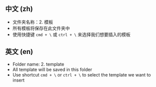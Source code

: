 ## 中文 (zh)

- 文件夹名称：2. 模板
- 所有模板将保存在此文件夹中
- 使用快捷键 `cmd + \` 或 `ctrl + \` 来选择我们想要插入的模板

## 英文 (en)

- Folder name: 2. template
- All template will be saved in this folder
- Use shortcut `cmd + \` or `ctrl + \` to select the template we want to insert
